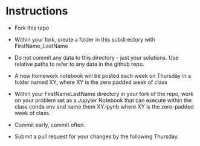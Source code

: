 # Instructions

* Fork this repo

* Within your fork, create a folder in this subdirectory with FirstName_LastName

* Do not commit any data to this directory - just your solutions. Use relative paths to refer to any data in the github repo.

* A new homework notebook will be posted each week on Thursday in a folder named XY, where XY is the zero padded week of class

* Within your FirstNameLastName directory in your fork of the repo, work on your problem set as a Jupyter Notebook that can execute within the class conda env and name them XY.ipynb where XY is the zero-padded week of class. 

* Commit early, commit often.

* Submit a pull request for your changes by the following Thursday.

